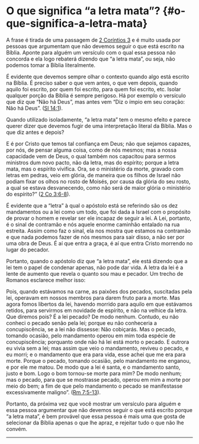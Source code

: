 # O que significa “a letra mata”? {#o-que-significa-a-letra-mata}

A frase é tirada de uma passagem de [2 Coríntios 3](../bible2link) e é muito usada por pessoas que argumentam que não devemos seguir o que está escrito na Bíblia. Aponte para alguém um versículo com o qual essa pessoa não concorda e ela logo rebaterá dizendo que “a letra mata”, ou seja, não podemos tomar a Bíblia literalmente.

É evidente que devemos sempre olhar o contexto quando algo está escrito na Bíblia. É preciso saber o que vem antes, o que vem depois, quando aquilo foi escrito, por quem foi escrito, para quem foi escrito, etc. Isolar qualquer porção da Bíblia é sempre perigoso. Há por exemplo o versículo que diz que “Não há Deus”, mas antes vem “Diz o ímpio em seu coração: Não há Deus”. ([Sl 14:1](http://bibliaonline.com.br/acf/sl/14/1)).

Quando utilizado isoladamente, “a letra mata” tem o mesmo efeito e parece querer dizer que devemos fugir de uma interpretação literal da Bíblia. Mas o que diz antes e depois?

E é por Cristo que temos tal confiança em Deus; não que sejamos capazes, por nós, de pensar alguma coisa, como de nós mesmos; mas a nossa capacidade vem de Deus, o qual também nos capacitou para sermos ministros dum novo pacto, não da letra, mas do espírito; porque a letra mata, mas o espírito vivifica. Ora, se o ministério da morte, gravado com letras em pedras, veio em glória, de maneira que os filhos de Israel não podiam fixar os olhos no rosto de Moisés, por causa da glória do seu rosto, a qual se estava desvanecendo, como não será de maior glória o ministério do espírito?” ([2 Co 3:6-8](http://bibliaonline.com.br/acf/2co/3/6-8)).

É evidente que a “letra” à qual o apóstolo está se referindo são os dez mandamentos ou a lei como um todo, que foi dada a Israel com o propósito de provar o homem e revelar ser ele incapaz de seguir a lei. A Lei, portanto, é o sinal de contramão e nós aquele enorme caminhão entalado na rua estreita. Assim como faz o sinal, ela nos mostra que estamos na contramão e que nada podemos fazer de nós mesmos para sair disso, a não ser por uma obra de Deus. É aí que entra a graça, é aí que entra Cristo morrendo no lugar do pecador.

Portanto, quando o apóstolo diz que “a letra mata”, ele está dizendo que a lei tem o papel de condenar apenas, não pode dar vida. A letra da lei é a lente de aumento que revela o quanto sou mau e pecador. Um trecho de Romanos esclarece melhor isso:

Pois, quando estávamos na carne, as paixões dos pecados, suscitadas pela lei, operavam em nossos membros para darem fruto para a morte. Mas agora fomos libertos da lei, havendo morrido para aquilo em que estávamos retidos, para servirmos em novidade de espírito, e não na velhice da letra. Que diremos pois? É a lei pecado? De modo nenhum. Contudo, eu não conheci o pecado senão pela lei; porque eu não conheceria a concupiscência, se a lei não dissesse: Não cobiçarás. Mas o pecado, tomando ocasião, pelo mandamento operou em mim toda espécie de concupiscência; porquanto onde não há lei está morto o pecado. E outrora eu vivia sem a lei; mas assim que veio o mandamento, reviveu o pecado, e eu morri; e o mandamento que era para vida, esse achei que me era para morte. Porque o pecado, tomando ocasião, pelo mandamento me enganou, e por ele me matou. De modo que a lei é santa, e o mandamento santo, justo e bom. Logo o bom tornou-se morte para mim? De modo nenhum; mas o pecado, para que se mostrasse pecado, operou em mim a morte por meio do bem; a fim de que pelo mandamento o pecado se manifestasse excessivamente maligno”. ([Rm 7:5-13](http://bibliaonline.com.br/acf/rm/7/5-13)).

Portanto, da próxima vez que você mostrar um versículo para alguém e essa pessoa argumentar que não devemos seguir o que está escrito porque “a letra mata”, é bem provável que essa pessoa é mais uma que gosta de selecionar da Bíblia apenas o que lhe apraz, e rejeitar tudo o que não lhe convém.

*****